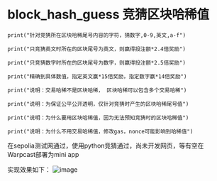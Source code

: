 # block_hash_guess 竞猜区块哈稀值

    print("针对竞猜所在区块哈稀尾号内容的字符，猜数字,0-9,英文,a-f")
    
    print("只竞猜英文时所在的区块尾号为英文，则赢得投注额*2.4倍奖励")
    
    print("只竞猜数字时所在的区块尾号为数字，则赢得投注额*2.5倍奖励")
    
    print("精确到具体数值，指定英文赢*15倍奖励，指定数字赢*14倍奖励")
    
    print("说明：交易哈稀不是区块哈稀， 区块哈稀可以包含多个交易哈稀")
    
    print("说明：为保证公平公开透明，仅针对竞猜时产生的区块哈稀尾号值")
    
    print("说明：为什么要用区块哈稀值，因为无法预知竞猜时的区块哈稀值")
    
    print("说明：为什么不用交易哈稀值，修改gas，nonce可能影响到哈稀值")

在sepolia测试网通过，使用python竞猜通过，尚未开发网页，等有空在Warpcast部署为mini app

实现效果如下：
![image](https://github.com/user-attachments/assets/79cc447d-9ba5-43eb-9f35-5b5c2835d776)

